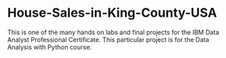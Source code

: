 # House-Sales-in-King-County-USA
This is one of the many hands on labs and final projects for the IBM Data Analyst Professional Certificate. This particular project is for the Data Analysis with Python course.
